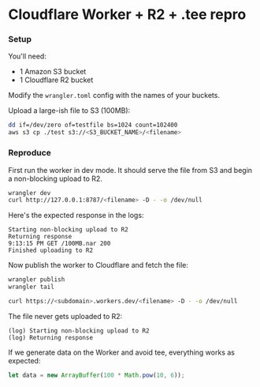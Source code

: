 # Cloudflare Worker + R2 + .tee repro

### Setup

You'll need:
* 1 Amazon S3 bucket
* 1 Cloudflare R2 bucket

Modify the `wrangler.toml` config with the names of your buckets.

Upload a large-ish file to S3 (100MB):

```sh
dd if=/dev/zero of=testfile bs=1024 count=102400
aws s3 cp ./test s3://<S3_BUCKET_NAME>/<filename>
```

### Reproduce

First run the worker in dev mode. It should serve the file from S3 and begin a non-blocking upload to R2.

```sh
wrangler dev
curl http://127.0.0.1:8787/<filename> -D - -o /dev/null
```

Here's the expected response in the logs:

```
Starting non-blocking upload to R2
Returning response
9:13:15 PM GET /100MB.nar 200
Finished uploading to R2
```

Now publish the worker to Cloudflare and fetch the file:

```sh
wrangler publish
wrangler tail

curl https://<subdomain>.workers.dev/<filename> -D - -o /dev/null
```

The file never gets uploaded to R2:

```
(log) Starting non-blocking upload to R2
(log) Returning response
```

If we generate data on the Worker and avoid tee, everything works as expected:

```javascript
let data = new ArrayBuffer(100 * Math.pow(10, 6));
```

